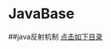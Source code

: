 # JavaBase
##java反射机制
[点击如下目录](https://github.com/tanghaodong25/java-/tree/master/src/haodong/net/cn/reflection)

